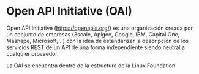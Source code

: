 # Open API Initiative (OAI)


Open API Initiative (https://openapis.org/) es una organización creada por un conjunto de empresas (3scale, Apigee, Google, IBM, Capital One, Mashape, Microsoft,...) con la idea de estandarizar la descripción de los servicios REST de un API de una forma independiente siendo neutral a cualquier proveedor.

La OAI se encuentra dentro de la estructura de la Linux Foundation.

